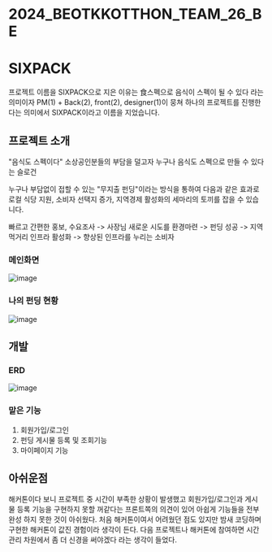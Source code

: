 # 2024_BEOTKKOTTHON_TEAM_26_BE

# SIXPACK
프로젝트 이름을 SIXPACK으로 지은 이유는 食스펙으로 음식이 스펙이 될 수 있다 라는 의미이자 PM(1) + Back(2), front(2), designer(1)이 뭉쳐 하나의 프로젝트를 진행한다는 의미에서
SIXPACK이라고 이름을 지었습니다. 



## 프로젝트 소개
"음식도 스펙이다" 소상공인분들의 부담을 덜고자 누구나 음식도 스펙으로 만들 수 있다는 슬로건

누구나 부담없이 접할 수 있는 "무지출 펀딩"이라는 방식을 통하여
다음과 같은 효과로 로컬 식당 지원, 소비자 선택지 증가, 지역경제 활성화의 세마리의 토끼를 잡을 수 있습니다.

빠르고 간편한 홍보, 수요조사 -> 사장님 새로운 시도를 환경마련 -> 펀딩 성공 -> 지역 먹거리 인프라 활성화 -> 향상된 인프라를 누리는 소비자



### 메인화면
![image](https://github.com/user-attachments/assets/93490df0-30fe-429b-a748-8675da4ce823)



### 나의 펀딩 현황
![image](https://github.com/user-attachments/assets/cc81a679-a4e4-4e70-8f60-e69240ee1c4e)





## 개발 

### ERD

![image](https://github.com/user-attachments/assets/43b2d3e9-c973-4a87-9d00-52052fd3017d)




### 맡은 기능
1. 회원가입/로그인
2. 펀딩 게시물 등록 및 조회기능
3. 마이페이지 기능


## 아쉬운점
해커톤이다 보니 프로젝트 중 시간이 부족한 상황이 발생했고 회원가입/로그인과 게시물 등록 기능을 구현하지 못할 꺼같다는 프론트쪽의 의견이 있어
아쉽게 기능들을 전부 완성 하지 못한 것이 아쉬웠다. 처음 해커톤이여서 어려웠던 점도 있지만 밤새 코딩하며 구현한 해커톤이 값진 경험이라 생각이 든다.
다음 프로젝트나 해커톤에 참여하면 시간 관리 차원에서 좀 더 신경을 써야겠다 라는 생각이 들었다.


  
